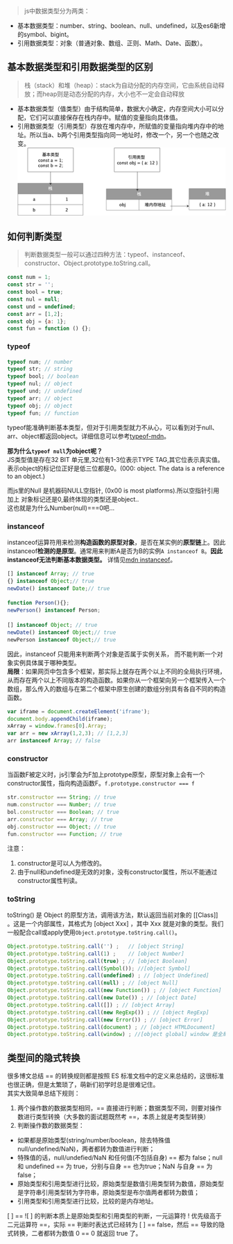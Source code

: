 >js中数据类型分为两类：
- 基本数据类型：number、string、boolean、null、undefined，以及es6新增的symbol、bigint。
- 引用数据类型：对象（普通对象、数组、正则、Math、Date、函数）。
  
## 基本数据类型和引用数据类型的区别  
> 栈（stack）和堆（heap）：stack为自动分配的内存空间，它由系统自动释放；而heap则是动态分配的内存，大小也不一定会自动释放
- 基本数据类型（值类型）由于结构简单，数据大小确定，内存空间大小可以分配，它们可以直接保存在栈内存中。赋值的变量指向具体值。  
- 引用数据类型（引用类型）存放在堆内存中，所赋值的变量指向堆内存中的地址。所以当a、b两个引用类型指向同一地址时，修改一个，另一个也随之改变。  
![数据类型](../images/img_01.png)

## 如何判断类型
>判断数据类型一般可以通过四种方法：typeof、instanceof、constructor、Object.prototype.toString.call。
```js
const num = 1;
const str = '';
const bool = true;
const nul = null;
const und = undefined;
const arr = [1,2];
const obj = {a: 1};
const fun = function () {};
```  

### typeof
```js
typeof num; // number
typeof str; // string
typeof bool; // boolean
typeof nul; // object
typeof und; // undefined
typeof arr; // object
typeof obj; // object
typeof fun; // function
```
typeof能准确判断基本类型，但对于引用类型就力不从心，可以看到对于null、arr、object都返回object。详细信息可以参考[typeof-mdn](https://developer.mozilla.org/zh-CN/docs/Web/JavaScript/Reference/Operators/typeof)。  

**那为什么`typeof null`为object呢？**  
JS类型值是存在32 BIT 单元里,32位有1-3位表示TYPE TAG,其它位表示真实值。  
表示object的标记位正好是低三位都是0。(000: object. The data is a reference to an object.)   

而js里的Null 是机器码NULL空指针, (0x00 is most platforms).所以空指针引用 加上 对象标记还是0,最终体现的类型还是object..  
这也就是为什么Number(null)===0吧...

### instanceof  
instanceof运算符用来检测**构造函数的原型对象**，是否在某实例的**原型链**上。因此instanceof**检测的是原型**。通常用来判断A是否为B的实例`A instanceof B`。**因此instanceof无法判断基本数据类型。**
详情见[mdn instanceof](https://developer.mozilla.org/zh-CN/docs/Web/JavaScript/Reference/Operators/instanceof)。
```js
[] instanceof Array; // true
{} instanceof Object;// true
newDate() instanceof Date;// true
 
function Person(){};
newPerson() instanceof Person;
 
[] instanceof Object; // true
newDate() instanceof Object;// true
newPerson instanceof Object;// true
```
因此，instanceof 只能用来判断两个对象是否属于实例关系， 而不能判断一个对象实例具体属于哪种类型。  
**局限**：如果网页中包含多个框架，那实际上就存在两个以上不同的全局执行环境，从而存在两个以上不同版本的构造函数。如果你从一个框架向另一个框架传入一个数组，那么传入的数组与在第二个框架中原生创建的数组分别具有各自不同的构造函数。
```js
var iframe = document.createElement('iframe');
document.body.appendChild(iframe);
xArray = window.frames[0].Array;
var arr = new xArray(1,2,3); // [1,2,3]
arr instanceof Array; // false
```
### constructor
当函数F被定义时，js引擎会为F加上prototype原型，原型对象上会有一个constructor属性，指向构造函数F。`f.prototype.constructor === f`
```js
str.constructor === String; // true
num.constructor === Number; // true
bol.constructor === Boolean; // true
arr.constructor === Array; // true
obj.constructor === Object; // true
fun.constructor === Function; // true
```
注意：
1. constructor是可以人为修改的。
2. 由于null和undefined是无效的对象，没有constructor属性，所以不能通过constructor属性判读。

### toString
toString() 是 Object 的原型方法，调用该方法，默认返回当前对象的 [[Class]] 。这是一个内部属性，其格式为 [object Xxx] ，其中 Xxx 就是对象的类型。我们一般配合call或apply使用`Object.prototype.toString.call()`。
```js
Object.prototype.toString.call('') ;   // [object String]
Object.prototype.toString.call(1) ;    // [object Number]
Object.prototype.toString.call(true) ; // [object Boolean]
Object.prototype.toString.call(Symbol()); //[object Symbol]
Object.prototype.toString.call(undefined) ; // [object Undefined]
Object.prototype.toString.call(null) ; // [object Null]
Object.prototype.toString.call(new Function()) ; // [object Function]
Object.prototype.toString.call(new Date()) ; // [object Date]
Object.prototype.toString.call([]) ; // [object Array]
Object.prototype.toString.call(new RegExp()) ; // [object RegExp]
Object.prototype.toString.call(new Error()) ; // [object Error]
Object.prototype.toString.call(document) ; // [object HTMLDocument]
Object.prototype.toString.call(window) ; //[object global] window 是全局对象 global 的引用
```
## 类型间的隐式转换
很多博文总结 == 的转换规则都是按照 ES 标准文档中的定义来总结的，这很标准也很正确，但是太繁琐了，萌新们初学时总是很难记住。  
其实大致简单总结下规则：  
1. 两个操作数的数据类型相同，== 直接进行判断；数据类型不同，则要对操作数进行类型转换（大多数的面试题既然考 ==，本质上就是考类型转换）
2. 判断操作数的数据类型：
-  如果都是原始类型(string/number/boolean，除去特殊值null/undefined/NaN)，两者都转为数值进行判断；
-  特殊值的话，null/undefied/NaN 和任何值(不包括自身) == 都为 false；null 和 undefined == 为 true，分别与自身 == 也为true；NaN 与自身 == 为 false；
-  原始类型和引用类型进行比较，原始类型是数值引用类型转为数值，原始类型是字符串引用类型转为字符串，原始类型是布尔值两者都转为数值；
-  引用类型和引用类型进行比较，比较的是内存地址。

[ ] == ![ ] 的判断本质上是原始类型和引用类型的判断，一元运算符 ! 优先级高于二元运算符 ==，实际 == 判断时表达式已经转为 [ ] == false，然后 == 导致的隐式转换，二者都转为数值 0 == 0 就返回 true 了。